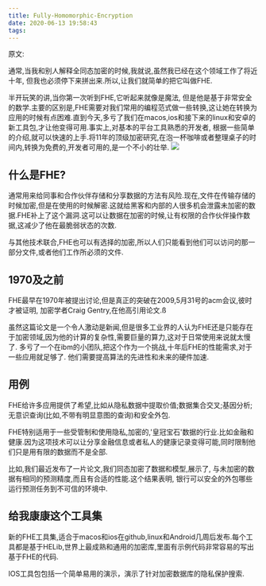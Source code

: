 ```yaml
---
title: Fully-Homomorphic-Encryption
date: 2020-06-13 19:58:43
tags:
---
```

原文: 

通常,当我和别人解释全同态加密的时候,我就说,虽然我已经在这个领域工作了将近十年, 但我也必须停下来拼出来.所以,让我们就简单的把它叫做FHE.

半开玩笑的讲,当你第一次听到FHE,它听起来就像是魔法, 但是他是基于非常安全的数学.主要的区别是,FHE需要对我们常用的编程范式做一些转换,这让她在转换为应用的时候有点困难.直到今天,多亏了我们在macos,ios和接下来的linux和安卓的新工具包,才让他变得可用.事实上,对基本的平台工具熟悉的开发者, 根据一些简单的介绍,就可以快速的上手.将11年的顶级加密研究,在泡一杯咖啡或者整理桌子的时间内,转换为免费的,开发者可用的,是一个不小的壮举.
![](https://www.ibm.com/blogs/research/wp-content/uploads/2020/06/FHE.png)

## 什么是FHE?
通常用来给同事和合作伙伴存储和分享数据的方法有风险.现在,文件在传输存储的时候加密,但是在使用的时候解密.这就给黑客和内部的人很多机会泄露未加密的数据.FHE补上了这个漏洞.这可以让数据在加密的时候,让有权限的合作伙伴操作数据,这减少了他在最脆弱状态的次数.

与其他技术联合,FHE也可以有选择的加密,所以人们只能看到他们可以访问的那一部分文件,或者他们工作所必须的文件.

## 1970及之前

FHE最早在1970年被提出讨论,但是真正的突破在2009,5月31号的acm会议,彼时才被证明, 加密学者Craig Gentry,在他高引用论文.ß

虽然这篇论文是一个令人激动是新闻,但是很多工业界的人认为FHE还是只能存在于加密领域,因为他的计算的复杂性,需要巨量的算力,这对于日常使用来说就太慢了.
多亏了一个在ibm的小团队,把这个作为一个挑战,十年后FHE的性能需求,对于一些应用就足够了. 他们需要提高算法的先进性和未来的硬件加速.

## 用例

FHE给许多应用提供了希望,比如从隐私数据中提取价值;数据集合交叉;基因分析;无意识查询(比如,不带有明显意图的查询)和安全外包.

FHE特别适用于一些受管制和使用隐私,加密的,'皇冠宝石'数据的行业.比如金融和健康.因为这项技术可以让分享金融信息或者私人的健康记录变得可能,同时限制他们只是用有限的数据而不是全部.

比如,我们最近发布了一片论文,我们同态加密了数据和模型,展示了, 与未加密的数据有相同的预测精度,而且有合适的性能.这个结果表明, 银行可以安全的外包哪些运行预测任务到不可信的环境中.


## 给我康康这个工具集
新的FHE工具集,适合于macos和ios在github,linux和Android几周后发布.每个工具都是基于HELib,世界上最成熟和通用的加密库,里面有示例代码非常容易的写出基于FHE的代码.

IOS工具包包括一个简单易用的演示，演示了针对加密数据库的隐私保护搜索.




